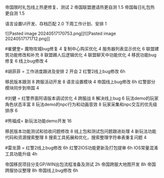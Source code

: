 帝国限时礼包线上热更修复、测试  2
帝国联盟邀请热更自测  1.5
帝国每日礼包热更自测  1.5

语言设置UI开发、存档匹配 2.0
下周工作计划、安排 1

![[Pasted image 20240517170753.png]]![[Pasted image 20240517171712.png]]

#崔健奎=
魔物攻城bug修复  4
复制中心购买优化  4
服务器列表显示优化  6
联盟建筑功能修改和补充   8
联盟踢人后逻辑优化  4
联盟聊天中功能优化 4
移民功能bug修复  6
线上bug修改  4

#胡菲菲 =
工作进度跟进及安排 2
开会 2
红警2线上bug修改 6h

移民版本跟测 8
跨服活动开发 8
语言设置模块 4
帝国线上bug修改 6h
红警部分模块同步到帝国 4

#刘健 =
红警界面阿语版本调试优化 4
跨服战 8
解决线上bug 6
玩法demo的玩家角色状态丰富  8
玩法demo的npc行为和动画音效 8
玩家采集和npc交互的优先级排序 6

#熊福成=
新玩法功能demo开发                      16

移民版本功能测试和验收问题修改                            8
线上包和测试包问题跟进处理          4
新玩法功能代码和资源搜索整理      8
搜索工具拓展和优化，搜索整理字符串表重复问题    4


#雷龙灏 =
红警2线上bug修改 6h
红警2IOS功能更新及打包提审 6h
IOS常量混淆工具功能升级 4h

帝国移民项目分支GP/WIN出包流程准备及测试 2h
帝国跨服大地图开发 8h
帝国跨服协议整理 8h
帝国线上bug修改 6h
